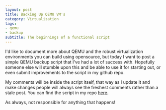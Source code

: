 ```yaml
---
layout: post
title: Backing Up QEMU VM's
category: Virtualization
tags:
- qemu
- backup
subtitle: The beginnings of a functional script
---
```


I'd like to document more about QEMU and the robust virtualization environments you can build using opensource, but today I want to post a simple QEMU backup script that I've had a lot of success with. Hopefully someone else will stumble upon this and be able to use it for starting out, or even submit improvements to the script in my github repo.

My comments will be inside the script itself, that way as I update it and make changes people will always see the freshest comments rather than a stale post. You can find the script in my repo [here](https://github.com/crankycaleb/scripts/blob/master/QEMUbackuptemplate.sh).

As always, not responsible for anything that happens! 
